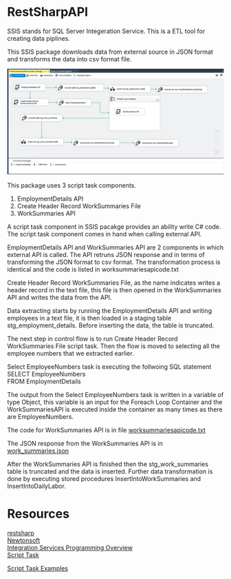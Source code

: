 <H1> RestSharpAPI </H1>

SSIS stands for SQL Server Integeration Service. This is a ETL tool for creating data piplines.

This SSIS package downloads data from external source in JSON format and transforms the data into csv format file.

<img src="/worksummariesAPIgraph.PNG"  style="max-width:100%;">

This package uses 3 script task components.

<ol>
  <li>EmploymentDetails API</li>
  <li>Create Header Record WorkSummaries File</li>
  <li>WorkSummaries API</li>
</ol>

A script task component in SSIS pacakge provides an ability write C# code. The script task component comes in hand when calling external API.

EmploymentDetails API and WorkSummaries API are 2 components in which external API is called.
The API retruns JSON response and in terms of transforming the JSON format to csv format. The transformation process is identical and the code is listed in worksummariesapicode.txt

Create Header Record WorkSummaries File, as the name indicates writes a header record in the
text file, this file is then opened in the WorkSummaries API and writes the data from the API.

Data extracting starts by running the EmploymentDetails API and writing employees in a text file, it is then loaded in a staging table stg_employment_details. Before inserting the data, the table is truncated.

The next step in control flow is to run Create Header Record WorkSummaries File script task.
Then the flow is moved to selecting all the employee numbers that we extracted earlier.

Select EmployeeNumbers task is executing the follwoing SQL statement <br>
SELECT EmployeeNumbers <br>
FROM EmploymentDetails

The output from the Select EmployeeNumbers task is written in a variable of type Object, this variable is an input for the Foreach Loop Container and the WorkSummariesAPI is executed inside the container as many times as there are EmployeeNumbers.

The code for WorkSummaries API is in file <a class="js-navigation-open link-gray-dark" title="work_summariesapicode.json" href="https://github.com/masoodqq/RestSharpAPI/blob/main/worksummariesapicode.txt">worksummariesapicode.txt</a>

The JSON response from the WorkSummaries API is in <a class="js-navigation-open link-gray-dark" title="work_summaries.json" href="https://github.com/masoodqq/RestSharpAPI/blob/main/work_summaries.json">work_summaries.json</a>

After the WorkSummaries API is finished then the stg_work_summaries table is truncated and the data is inserted.
Further data transformation is done by executing stored procedures InsertIntoWorkSummaries and InsertIntoDailyLabor.

<H1> Resources </H1>

<a class="js-navigation-open link-gray-dark" href="https://restsharp.dev/">restsharp</a> <br>
<a class="js-navigation-open link-gray-dark" href="https://www.newtonsoft.com/json">Newtonsoft</a> <br>
<a class="js-navigation-open link-gray-dark" href="https://docs.microsoft.com/en-us/sql/integration-services/integration-services-programming-overview?view=sql-server-ver15">Integration Services Programming Overview</a>
<br>
<a class="js-navigation-open link-gray-dark" href="https://docs.microsoft.com/en-us/sql/integration-services/control-flow/script-task?view=sql-server-ver15">Script Task</a> <br>

<a class="js-navigation-open link-gray-dark" href="https://docs.microsoft.com/en-us/sql/integration-services/extending-packages-scripting-task-examples/script-task-examples?view=sql-server-ver15">Script Task Examples</a> <br>
